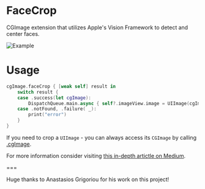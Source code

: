# FaceCrop
CGImage extension that utilizes Apple's Vision Framework to detect and center faces.


![Example](https://user-images.githubusercontent.com/15527890/87205361-20506000-c2bc-11ea-919a-e0a788d5b303.png)


# Usage

```swift
cgImage.faceCrop { [weak self] result in
    switch result {
    case .success(let cgImage):
        DispatchQueue.main.async { self?.imageView.image = UIImage(cgImage: cgImage) }
    case .notFound, .failure( _):
        print("error")
    }
}
```
 
If you need to crop a `UIImage` - you can always access its `CGImage` by calling [.cgImage](https://developer.apple.com/documentation/uikit/uiimage/1624147-cgimage).

For more information consider visiting [this in-depth artictle on Medium](https://medium.com/ancestry-engineering/image-face-centering-using-apples-vision-framework-3ff3954ab5cb).

===

Huge thanks to Anastasios Grigoriou for his work on this project!
